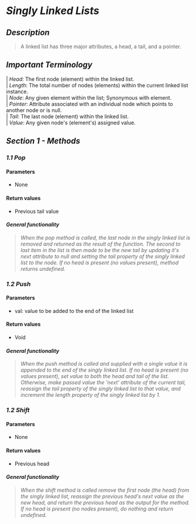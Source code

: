 # ***Singly Linked Lists***

## ***Description***
> A linked list has three major attributes, a head, a tail, and a pointer.

## ***Important Terminology***
  |   *Head*: The first node (element) within the linked list.  
  |   *Length*: The total number of nodes (elements) within the current linked list instance.  
  |   *Node*: Any given element within the list; Synonymous with element.  
  |   *Pointer*: Attribute associated with an individual node which points to another node or is null.  
  |   *Tail*: The last node (element) within the linked list.  
  |   *Value*: Any given node's (element's) assigned value.  

## ***Section 1 - Methods***

### ***1.1 Pop***

#### Parameters
  - None

#### Return values
  - Previous tail value

#### ***General functionality***
> *When the pop method is called, the last node in the singly linked list is removed and returned as the result of the function. The second to last item in the list is then made to be the new tail by updating it's next attribute to null and setting the tail property of the singly linked list to the node. If no head is present (no values present), method returns undefined.*

### ***1.2 Push***

#### Parameters
  - val: value to be added to the end of the linked list

#### Return values
  - Void

#### ***General functionality***
> *When the push method is called and supplied with a single value it is appended to the end of the singly linked list. If no head is present (no values present), set value to both the head and tail of the list. Otherwise, make passed value the 'next' attribute of the current tail, reassign the tail property of the singly linked list to that value, and increment the length property of the singly linked list by 1.*

### ***1.2 Shift***

#### Parameters
  - None

#### Return values
  - Previous head

#### ***General functionality***
> *When the shift method is called remove the first node (the head) from the singly linked list, reassign the previous head's next value as the new head, and return the previous head as the output for the method. If no head is present (no nodes present), do nothing and return undefined.*
